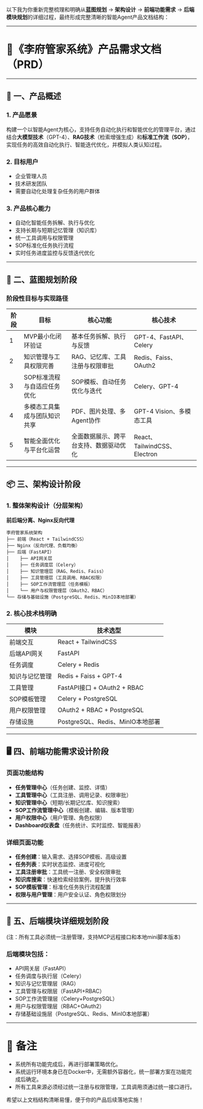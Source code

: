 以下我为你重新完整梳理和明确从**蓝图规划** → **架构设计** → **前端功能需求** → **后端模块规划**的详细过程，最终形成完整清晰的智能Agent产品文档结构：

---

# 📘《李府管家系统》产品需求文档（PRD）

---

## 📌 一、产品概述

### 1. 产品愿景

构建一个以智能Agent为核心，支持任务自动化执行和智能优化的管理平台，通过结合**大模型技术**（GPT-4）、**RAG技术**（检索增强生成）和**标准工作流（SOP）**，实现任务的高效自动化执行、智能迭代优化，并模拟人类认知过程。

### 2. 目标用户

- 企业管理人员
- 技术研发团队
- 需要自动化处理复杂任务的用户群体

### 3. 产品核心能力

- 自动化智能任务拆解、执行与优化
- 支持长期与短期记忆管理（知识库）
- 统一工具调用与权限管理
- SOP标准化任务执行流程
- 实时任务进度监控与反馈迭代优化

---

## 📐 二、蓝图规划阶段

### 阶段性目标与实现路径

| 阶段 | 目标              | 核心功能                | 核心技术                       |
| -- | --------------- | ------------------- | -------------------------- |
| 1  | MVP最小化闭环验证      | 基本任务拆解、执行与反馈        | GPT-4、FastAPI、Celery       |
| 2  | 知识管理与工具权限完善     | RAG、记忆库、工具注册与权限审批   | Redis、Faiss、OAuth2         |
| 3  | SOP标准流程与自适应任务优化 | SOP模板、自动任务优化与迭代     | Celery、GPT-4               |
| 4  | 多模态工具集成与团队知识共享  | PDF、图片处理、多Agent协作   | GPT-4 Vision、多模态工具         |
| 5  | 智能全面优化与平台化运营    | 全面数据展示、跨平台支持、数据驱动优化 | React、TailwindCSS、Electron |

---

## 📦 三、架构设计阶段

### 1. 整体架构设计（分层架构）

**前后端分离、Nginx反向代理**

```
李府管家系统架构
├── 前端（React + TailwindCSS）
├── Nginx（反向代理、负载均衡）
├── 后端（FastAPI）
│    ├── API网关层
│    ├── 任务调度层（Celery）
│    ├── 知识管理层（RAG、Redis、Faiss）
│    ├── 工具管理层（工具调用、RBAC权限）
│    ├── SOP工作流管理层（任务模板）
│    └── 用户与权限管理层（OAuth2、RBAC）
└── 存储与基础设施（PostgreSQL、Redis、MinIO本地部署）
```

### 2. 核心技术栈明确

| 模块      | 技术选型                       |
| ------- | -------------------------- |
| 前端交互    | React + TailwindCSS        |
| 后端API网关 | FastAPI                    |
| 任务调度    | Celery + Redis             |
| 知识与记忆管理 | Redis + Faiss + GPT-4      |
| 工具管理    | FastAPI接口 + OAuth2 + RBAC  |
| SOP模板管理 | Celery + PostgreSQL        |
| 用户权限管理  | OAuth2 + RBAC + PostgreSQL |
| 存储设施    | PostgreSQL、Redis、MinIO本地部署 |

---

## 🖥️ 四、前端功能需求设计阶段

### 页面功能结构

- **任务管理中心**（任务创建、监控、详情）
- **工具管理中心**（工具注册、调用记录、权限审批）
- **知识管理中心**（短期/长期记忆库、知识搜索）
- **SOP工作流管理中心**（模板创建、编辑、版本管理）
- **用户权限中心**（用户管理、角色权限）
- **Dashboard仪表盘**（任务统计、实时监控、智能报表）

### 详细页面功能

- **任务创建**：输入需求、选择SOP模板、高级设置
- **任务列表**：实时状态监控、进度可视化
- **工具注册审批**：工具统一注册、安全权限审批
- **知识库搜索**：快速检索经验案例，提升执行效率
- **SOP模板管理**：标准化任务执行流程配置
- **权限与用户管理**：用户安全认证、角色权限划分

---

## 🔧 五、后端模块详细规划阶段

(注：所有工具必须统一注册管理，支持MCP远程接口和本地mini脚本版本)

### 后端模块包括：

- API网关层（FastAPI）
- 任务调度与执行层（Celery）
- 知识与记忆管理层（RAG）
- 工具管理与权限层（FastAPI+RBAC）
- SOP工作流管理层（Celery+PostgreSQL）
- 用户与权限管理层（RBAC+OAuth2）
- 存储基础设施层（PostgreSQL、Redis、MinIO本地部署）

---

# 🎉 备注

- 系统所有功能完成后，再进行部署策略优化。
- 系统运行环境本身已在Docker中，无需额外容器化，统一部署方案在功能完成后确定。
- 所有工具来源必须经过统一注册与权限管理，工具调用须通过统一接口进行。

希望以上文档结构清晰易懂，便于你的产品后续落地实施！


